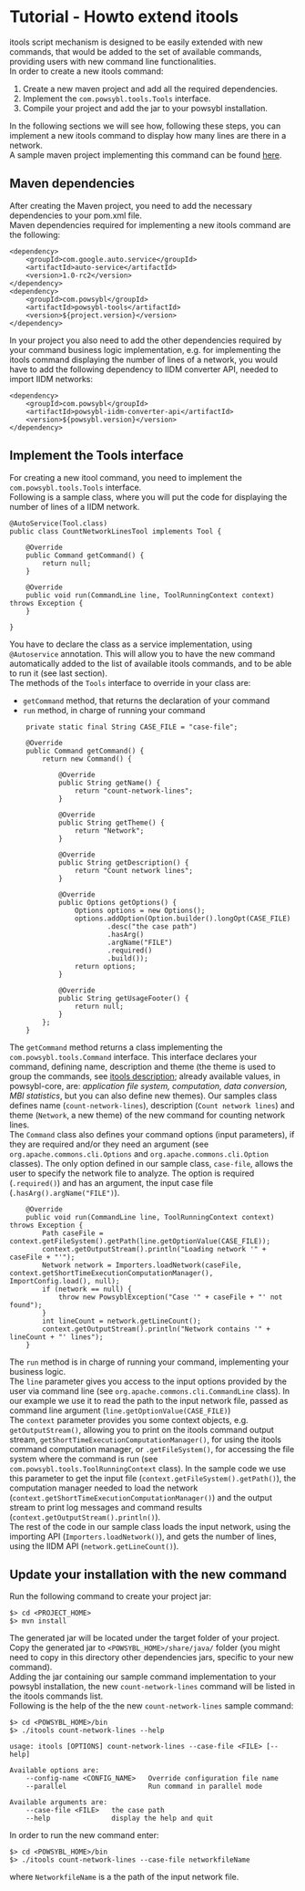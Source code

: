 # Tutorial - Howto extend itools
itools script mechanism is designed to be easily extended with new commands, that would be added to the set of available commands, providing users with new command line functionalities.  
In order to create a new itools command:
1. Create a new maven project and add all the required dependencies.
2. Implement the `com.powsybl.tools.Tools` interface. 
3. Compile your project and add the jar to your powsybl installation.

In the following sections we will see how, following these steps, you can implement a new itools command to display how many lines are there in a network.  
A sample maven project implementing this command can be found [here](../../samples/count-lines-tool).  

## Maven dependencies
  
After creating the Maven project, you need to add the necessary dependencies to your pom.xml file.  
Maven dependencies required for implementing a new itools command are the following:  

```
<dependency>
    <groupId>com.google.auto.service</groupId>
    <artifactId>auto-service</artifactId>
    <version>1.0-rc2</version>
</dependency>
<dependency>
    <groupId>com.powsybl</groupId>
    <artifactId>powsybl-tools</artifactId>
    <version>${project.version}</version>
</dependency>
```

In your project you also need to add the other dependencies required by your command business logic implementation, e.g. for implementing the itools command displaying the number of lines of a network, you would have to add the following dependency to IIDM converter API, needed to import IIDM networks:

```
<dependency>
    <groupId>com.powsybl</groupId>
    <artifactId>powsybl-iidm-converter-api</artifactId>
    <version>${powsybl.version}</version>
</dependency>
```

## Implement the Tools interface

For creating a new itool command, you need to implement the `com.powsybl.tools.Tools` interface.  
Following is a sample class, where you will put the code for displaying the number of lines of a IIDM network.  

```
@AutoService(Tool.class)
public class CountNetworkLinesTool implements Tool {

    @Override
    public Command getCommand() {
        return null;
    }

    @Override
    public void run(CommandLine line, ToolRunningContext context) throws Exception {
    }

}
```

You have to declare the class as a service implementation, using `@Autoservice` annotation. This will allow you to have the new command automatically added to the list of available itools commands, and to be able to run it (see last section).  
The methods of the `Tools` interface to override in your class are: 
 - `getCommand` method, that returns the declaration of your command
 - `run` method, in charge of running your command 

```
    private static final String CASE_FILE = "case-file";

    @Override
    public Command getCommand() {
        return new Command() {

            @Override
            public String getName() {
                return "count-network-lines";
            }

            @Override
            public String getTheme() {
                return "Network";
            }

            @Override
            public String getDescription() {
                return "Count network lines";
            }

            @Override
            public Options getOptions() {
                Options options = new Options();
                options.addOption(Option.builder().longOpt(CASE_FILE)
                        .desc("the case path")
                        .hasArg()
                        .argName("FILE")
                        .required()
                        .build());             
                return options;
            }

            @Override
            public String getUsageFooter() {
                return null;
            }
        };
    }
```

The `getCommand` method returns a class implementing the `com.powsybl.tools.Command` interface. This interface declares your command, defining name, description and theme (the theme is used to group the commands, see [itools description](../../tools/README.md); already available values, in powsybl-core, are: *application file system, computation, data conversion, MBI statistics*, but you can also define new themes). Our samples class defines name (`count-network-lines`), description (`Count network lines`) and theme (`Network`, a new theme) of the new command for counting network lines.  
The `Command` class also defines your command options (input parameters), if they are required and/or they need an argument (see `org.apache.commons.cli.Options` and `org.apache.commons.cli.Option` classes). The only option defined in our sample class, `case-file`, allows the user to specify the network file to analyze. The option is required (`.required()`) and has an argument, the input case file (`.hasArg().argName("FILE")`).  

```
    @Override
    public void run(CommandLine line, ToolRunningContext context) throws Exception {
        Path caseFile = context.getFileSystem().getPath(line.getOptionValue(CASE_FILE));
        context.getOutputStream().println("Loading network '" + caseFile + "'");
        Network network = Importers.loadNetwork(caseFile, context.getShortTimeExecutionComputationManager(), ImportConfig.load(), null);
        if (network == null) {
            throw new PowsyblException("Case '" + caseFile + "' not found");
        }
        int lineCount = network.getLineCount();
        context.getOutputStream().println("Network contains '" + lineCount + "' lines");
    }
```

The `run` method is in charge of running your command, implementing your business logic.  
The `line` parameter gives you access to the input options provided by the user via command line (see `org.apache.commons.cli.CommandLine` class). In our example we use it to read the path to the input network file, passed as command line argument (`line.getOptionValue(CASE_FILE)`)   
The `context` parameter provides you some context objects, e.g. `getOutputStream()`, allowing you to print on the itools command output stream, `getShortTimeExecutionComputationManager()`, for using the itools command computation manager, or `.getFileSystem()`, for accessing the file system where the command is run (see `com.powsybl.tools.ToolRunningContext` class). In the sample code we use this parameter to get the input file (`context.getFileSystem().getPath()`), the computation manager needed to load the network (`context.getShortTimeExecutionComputationManager()`) and the output stream to print log messages and command results (`context.getOutputStream().println()`).  
The rest of the code in our sample class loads the input network, using the importing API (`Importers.loadNetwork()`), and gets the number of lines, using the IIDM API (`network.getLineCount()`). 

## Update your installation with the new command

Run the following command to create your project jar:

```
$> cd <PROJECT_HOME>
$> mvn install
```

The generated jar will be located under the target folder of your project.  
Copy the generated jar to `<POWSYBL_HOME>/share/java/` folder (you might need to copy in this directory other dependencies jars, specific to your new command).  
Adding the jar containing our sample command implementation to your powsybl installation, the new `count-network-lines` command will be listed in the itools commands list.  
Following is the help of the the new `count-network-lines` sample command:

```
$> cd <POWSYBL_HOME>/bin
$> ./itools count-network-lines --help

usage: itools [OPTIONS] count-network-lines --case-file <FILE> [--help]

Available options are:
    --config-name <CONFIG_NAME>   Override configuration file name
    --parallel                    Run command in parallel mode

Available arguments are:
    --case-file <FILE>   the case path
    --help               display the help and quit
```

In order to run the new command enter:

```
$> cd <POWSYBL_HOME>/bin
$> ./itools count-network-lines --case-file networkfileName
```

where `NetworkfileName` is a the path of the input network file.
